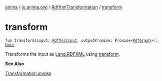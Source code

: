 [anima](../../index.md) / [io.anima.owl](../index.md) / [RdfXmlTransformation](index.md) / [transform](./transform.md)

# transform

`fun transform(input: `[`RdfXmlInput`](../-rdf-xml-input/index.md)`, outputPromise: Promise<`[`RdfGraph`](../-rdf-graph/index.md)`>): `[`Unit`](https://kotlinlang.org/api/latest/jvm/stdlib/kotlin/-unit/index.html)

Transforms the input as [Lang.RDFXML](#) using [transform](./transform.md).

**See Also**

[Transformation.invoke](../../io.anima.transform/-transformation/invoke.md)

